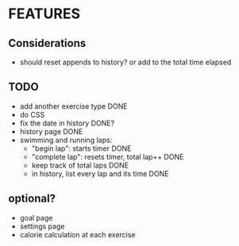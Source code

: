# FEATURES

## Considerations

- should reset appends to history? or add to the total time elapsed

## TODO

- add another exercise type DONE
- do CSS
- fix the date in history DONE?
- history page DONE
- swimming and running laps:
  - "begin lap": starts timer DONE
  - "complete lap": resets timer, total lap++ DONE
  - keep track of total laps DONE
  - in history, list every lap and its time DONE

## optional?

- goal page
- settings page
- calorie calculation at each exercise
